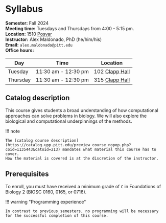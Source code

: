 # Syllabus

**Semester:** Fall 2024
<br>
**Meeting time:** Tuesdays and Thursdays from 4:00 - 5:15 pm.
<br>
**Location:** 1510 [Posvar](https://map.concept3d.com/?id=1315#!ct/38344,38325,38322,38242,37767?m/376158?sbc/?mc/40.441700000000004,-79.953903?z/17?lvl/0?share)
<br>
**Instructor:** Alex Maldonado, PhD (he/him/his)
<br>
**Email:** `alex.maldonado@pitt.edu`
<br>
**Office hours:**

| Day | Time | Location |
| --- | ---- | -------- |
| Tuesday | 11:30 am - 12:30 pm | 102 [Clapp Hall][clapp] |
| Thursday | 11:30 am - 12:30 pm | 315 [Clapp Hall][clapp] |

## Catalog description

This course gives students a broad understanding of how computational approaches can solve problems in biology.
We will also explore the biological and computational underpinnings of the methods.

!!! note

    The [catalog course description](https://catalog.upp.pitt.edu/preview_course_nopop.php?coid=1135443&catoid=213) mandates what material this course has to cover.
    How the material is covered is at the discretion of the instructor.

## Prerequisites

To enroll, you must have received a minimum grade of `C` in Foundations of Biology 2 (BIOSC 0160, 0165, or 0716).

!!! warning "Programming experience"

    In contrast to previous semesters, no programming will be necessary for the successful completion of this course.

<!-- REFERENCES -->

[clapp]: https://map.concept3d.com/?id=1315#!ct/38344,38325,38322,38242,37767?m/376106?s/?sbc/
